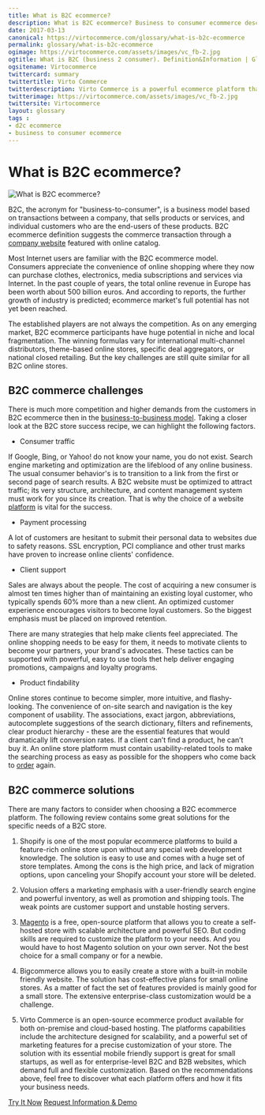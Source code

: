 ```yaml
--- 
title: What is B2C ecommerce?
description: What is B2C ecommerce? Business to consumer ecommerce description
date: 2017-03-13 
canonical: https://virtocommerce.com/glossary/what-is-b2c-ecommerce 
permalink: glossary/what-is-b2c-ecommerce
ogimage: https://virtocommerce.com/assets/images/vc_fb-2.jpg
ogtitle: What is B2C (business 2 consumer). Definition&Information | Glossary Virto Commerce.
ogsitename: Virtocommerce
twittercard: summary
twittertitle: Virto Commerce
twitterdescription: Virto Commerce is a powerful ecommerce platform that includes everything you need to create an online store and sell online. Try it free with Free Community License
twitterimage: https://virtocommerce.com/assets/images/vc_fb-2.jpg
twittersite: Virtocommerce
layout: glossary
tags :
- d2c ecommerce
- business to consumer ecommerce
---
```

<div class="business-cnt">
    <div class="head __cart">
        <h1 class="title">What is B2C ecommerce?</h1>
    </div>
    <img alt="What is B2C ecommerce?" src="assets/images/what-is-b2c-ecommerce.jpg"/>
    <p class="text">B2C, the acronym for "business-to-consumer", is a business model based on transactions between a company, that sells products or services, and individual customers who are the end-users of these products. B2C ecommerce definition suggests the commerce transaction through a <a href="{{ '/glossary/best-ecommerce-platforms' | absolute_url }}"> company website</a> featured with online catalog.
    </p>
    <p class="text">Most Internet users are familiar with the B2C ecommerce model. Consumers appreciate the convenience of online shopping where they now can purchase
        clothes, electronics, media subscriptions and services via Internet. In the past couple of years,
        the total online revenue in Europe has been worth about 500 billion euros. And according to reports, the further growth
        of industry is predicted; ecommerce market's full potential has not yet been reached.
    </p>
    <p class="text">
        The established players are not always the competition. As on any emerging market, B2C ecommerce participants have
        huge potential in niche and local fragmentation. The winning formulas vary for international multi-channel distributors,
        theme-based online stores, specific deal aggregators, or national closed retailing. But the key challenges are still quite similar for all B2C
        online stores.
    </p>
    <h2>B2C commerce challenges</h2>
    <p class="text">
        There is much more competition and higher demands from the customers in B2C ecommerce then in the <a href="{{ '/glossary/what-is-b2b-ecommerce' | absolute_url }}">business-to-business model</a>. Taking a closer look at the B2C store success recipe, we can highlight the following factors.
    </p>
    <ul>
        <li>Consumer traffic</li>
    </ul>
    <p class="text">
        If Google, Bing, or Yahoo! do not know your name, you do not exist. Search engine marketing and optimization are the lifeblood of any online business. The usual consumer behavior's is to transition to a link from the first or second page of search results. A B2C website must be optimized to attract traffic; its very structure, architecture, and content management system must work for you since its creation. That is why the choice of a website <a href="{{ '/glossary/best-ecommerce-platforms' | absolute_url }}">platform</a> is vital for the success.
    </p>
    <ul>
        <li> Payment processing </li>
    </ul>
    <p class="text">
        A lot of customers are hesitant to submit their personal data to websites due to safety reasons. SSL encryption, PCI compliance
        and other trust marks have proven to increase online clients' confidence.
    </p>
    <ul>
        <li> Client support</li>
    </ul>
    <p class="text">
        Sales are always about the people. The cost of acquiring a new consumer is almost ten times higher than of maintaining an existing loyal customer, who typically spends 60% more than a new client. An optimized customer experience encourages visitors to become loyal customers. So the biggest emphasis must be placed on improved retention.
    </p>
    <p class="text">
        There are many strategies that help make clients feel appreciated. The online shopping needs to be easy for them, it needs to motivate clients to become your partners, your brand's advocates. These tactics can be supported with powerful, easy to use tools thet help deliver engaging promotions, campaigns and loyalty programs.
    </p>
    <ul>
        <li>Product findability</li>
    </ul>
    <p class="text">
        Online stores continue to become simpler, more intuitive, and flashy-looking. The convenience of on-site search and navigation is the key component of usability.
        The associations, exact jargon, abbreviations, autocomplete suggestions of the search dictionary, filters and
        refinements, clear product hierarchy - these are the essential features that would dramatically lift conversion rates. If
        a client can’t find a product, he can’t buy it. An online store platform must contain usability-related
        tools to make the searching process as easy as possible for the shoppers who come back to <a href="{{ '/glossary/order-processing-software' | absolute_url }}"> order</a> again.
    </p>
    <h2>B2C commerce solutions</h2>
    <p class="text">
        There are many factors to consider when choosing a B2C ecommerce platform. The following review contains some great solutions for the specific needs of a B2C store.
    </p>
    <ol class="text">
        <li>
            <p>
                Shopify is one of the most popular ecommerce platforms to build a feature-rich online store upon without any special
                web development knowledge. The solution is easy to use and comes with a huge set of store templates. Among the cons
                is the high price, and lack of migration options, upon canceling your Shopify account your store will be deleted.
            </p>
        </li>
        <li>
            <p>
                Volusion offers a marketing emphasis with a user-friendly search engine and powerful inventory, as well as promotion
                and shipping tools. The weak points are customer support and unstable hosting servers.
            </p>
        </li>
        <li>
            <p>
                <a href="{{ '/glossary/magento-alternatives' | absolute_url }}">Magento</a> is a free, open-source platform that allows you to create a self-hosted store with scalable architecture
                and powerful SEO. But coding skills are required to customize the platform to your needs. And you would have
                to host Magento solution on your own server. Not the best choice for a small company or for a newbie.
            </p>
        </li>
        <li>
            <p>
                Bigcommerce allows you to easily create a store with a built-in mobile friendly website. The solution has cost-effective
                plans for small online stores. As a matter of fact the set of features provided is mainly good for a small store.
                The extensive enterprise-class customization would be a challenge.
            </p>
        </li>
        <li>
            <p>
                Virto Commerce is an open-source ecommerce product available for both on-premise and cloud-based hosting. The
                platforms capabilities include the architecture designed for scalability, and a powerful set of marketing
                features for a precise customization of your store. The solution with its essential mobile friendly support is great for small startups, as well as for enterprise-level B2C and B2B websites, which demand full and flexible customization.
                Based on the recommendations above, feel free to discover what each platform offers and how it fits your
                business needs.
            </p>
        </li>
    </ol>
    <div class="buttons">
        <a class="button fill" href="/try-now">Try It Now</a>
        <a class="button fill" href="/contact-us">Request Information &amp; Demo</a>
    </div>
</div>